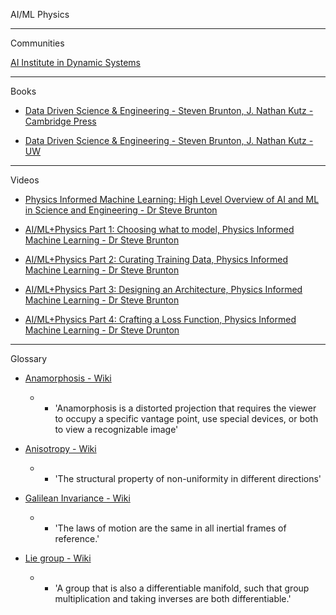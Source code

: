 AI/ML Physics
- - - -
Communities

[AI Institute in Dynamic Systems](https://dynamicsai.org)

- - - -
Books

* [Data Driven Science & Engineering - Steven Brunton, J. Nathan Kutz - Cambridge Press](https://www.cambridge.org/highereducation/books/data-driven-science-and-engineering/6F9A730B7A9A9F43F68CF21A24BEC339#overview)

* [Data Driven Science & Engineering - Steven Brunton, J. Nathan Kutz - UW](http://databookuw.com)

- - - -
Videos

* [Physics Informed Machine Learning: High Level Overview of AI and ML in Science and Engineering - Dr Steve Brunton](https://youtu.be/JoFW2uSd3Uo?si=JTk2nIiXFg4x5Lhl)

* [AI/ML+Physics Part 1: Choosing what to model, Physics Informed Machine Learning - Dr Steve Brunton](https://youtu.be/ARMk955pGbg?si=9egyxoNBUotVpqoC)

* [AI/ML+Physics Part 2: Curating Training Data, Physics Informed Machine Learning - Dr Steve Brunton](https://youtu.be/g-S0m2zcKUg?si=27ozhf2xYCR9J9zD)

* [AI/ML+Physics Part 3: Designing an Architecture, Physics Informed Machine Learning - Dr Steve Brunton](https://youtu.be/fiX8c-4K0-Q?si=XaGCKDgJAZezJMay)

* [AI/ML+Physics Part 4: Crafting a Loss Function, Physics Informed Machine Learning - Dr Steve Drunton](https://youtu.be/3SNkQ8jhKXc?si=wxyudqGq9umVHiO3)

- - - -
Glossary

* [Anamorphosis - Wiki](https://en.wikipedia.org/wiki/Anamorphosis)
  * * 'Anamorphosis is a distorted projection that requires the viewer to occupy a specific vantage point, use special devices, or both to view a recognizable image'

* [Anisotropy - Wiki](https://en.wikipedia.org/wiki/Anisotropy)
  * * 'The structural property of non-uniformity in different directions'

* [Galilean Invariance - Wiki](https://en.wikipedia.org/wiki/Galilean_invariance)
  * * 'The laws of motion are the same in all inertial frames of reference.'
   
* [Lie group - Wiki](https://en.wikipedia.org/wiki/Lie_group)
  * * 'A group that is also a differentiable manifold, such that group multiplication and taking inverses are both differentiable.'

